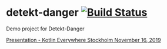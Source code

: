 # detekt-danger [![Build Status](https://travis-ci.com/tokgozmusa/detekt-danger.svg?branch=master)](https://travis-ci.com/tokgozmusa/detekt-danger)
Demo project for Detekt-Danger

[Presentation - Kotlin Everywhere Stockholm November 16, 2019](https://docs.google.com/presentation/d/1AAWcl9ilkqNZedltOddNjmfcfPLqRopuIg4meEV-lXM/edit?usp=sharing)
